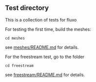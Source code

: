 ## Test directory
This is a collection of tests for fluxo 

For testing the first time, build the meshes:
```
cd meshes
```
see [meshes/README.md](meshes/README.md) for details.

For the freestream test, go to the folder
```
cd freestream
```
see [freestream/README.md](freestream/README.md) for details.

